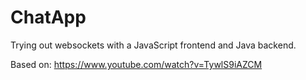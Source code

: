 # ChatApp

Trying out websockets with a JavaScript frontend and Java backend.

Based on: https://www.youtube.com/watch?v=TywlS9iAZCM
